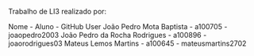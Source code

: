 Trabalho de LI3 realizado por:

Nome - Aluno - GitHub User
João Pedro Mota Baptista - a100705 - joaopedro2003
João Pedro da Rocha Rodrigues - a100896 - joaorodrigues03
Mateus Lemos Martins - a100645 - mateusmartins2702